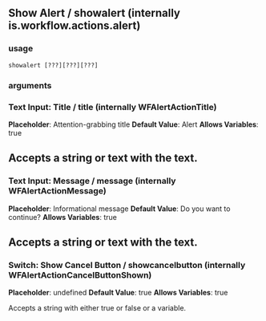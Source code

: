 
## Show Alert / showalert (internally is.workflow.actions.alert)

### usage
`showalert [???][???][???]`

### arguments
### Text Input: Title / title (internally WFAlertActionTitle)
**Placeholder**: Attention-grabbing title
**Default Value**: Alert
**Allows Variables**: true


Accepts a string 
or text
with the text.
---
### Text Input: Message / message (internally WFAlertActionMessage)
**Placeholder**: Informational message
**Default Value**: Do you want to continue?
**Allows Variables**: true


Accepts a string 
or text
with the text.
---
### Switch: Show Cancel Button / showcancelbutton (internally WFAlertActionCancelButtonShown)
**Placeholder**: undefined
**Default Value**: true
**Allows Variables**: true


Accepts a string with either true or false
or a variable.
